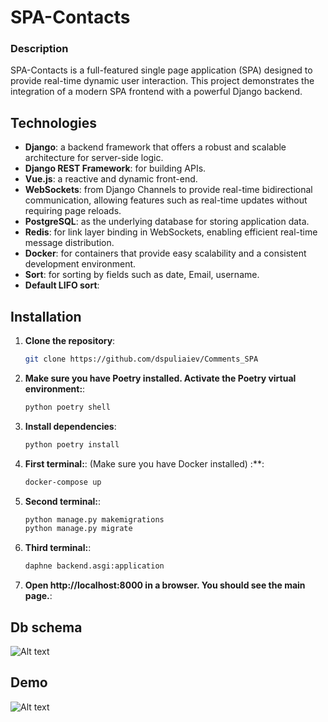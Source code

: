 # SPA-Contacts

### Description
SPA-Contacts is a full-featured single page application (SPA) designed to provide real-time dynamic user interaction. This project demonstrates the integration of a modern SPA frontend with a powerful Django backend.

## Technologies

- **Django**: a backend framework that offers a robust and scalable architecture for server-side logic.
- **Django REST Framework**: for building APIs.
- **Vue.js**: a reactive and dynamic front-end.
- **WebSockets**: from Django Channels to provide real-time bidirectional communication, allowing features such as real-time updates without requiring page reloads.
- **PostgreSQL**: as the underlying database for storing application data.
- **Redis**: for link layer binding in WebSockets, enabling efficient real-time message distribution.
- **Docker**: for containers that provide easy scalability and a consistent development environment.
- **Sort**: for sorting by fields such as date, Email, username.
- **Default LIFO sort**: 

## Installation
1. **Clone the repository**:
    ```bash
    git clone https://github.com/dspuliaiev/Comments_SPA    
    ```
2. **Make sure you have Poetry installed. Activate the Poetry virtual environment:**:
    ```bash
    python poetry shell    
    ```
3. **Install dependencies**:
    ```bash
    python poetry install    
    ```
    
4. **First terminal:**: (Make sure you have Docker installed) :**:
    ```bash
    docker-compose up     
   ```
   
5. **Second terminal:**:
    ```bash
    python manage.py makemigrations
    python manage.py migrate
   ```

6. **Third terminal:**:
    ```bash  
   daphne backend.asgi:application   
   ```

7. **Open http://localhost:8000 in a browser. You should see the main page.**:


## Db schema
![Alt text](./media/shema.jpeg)

## Demo
![Alt text](./media/Comments_SPA.jpeg)


